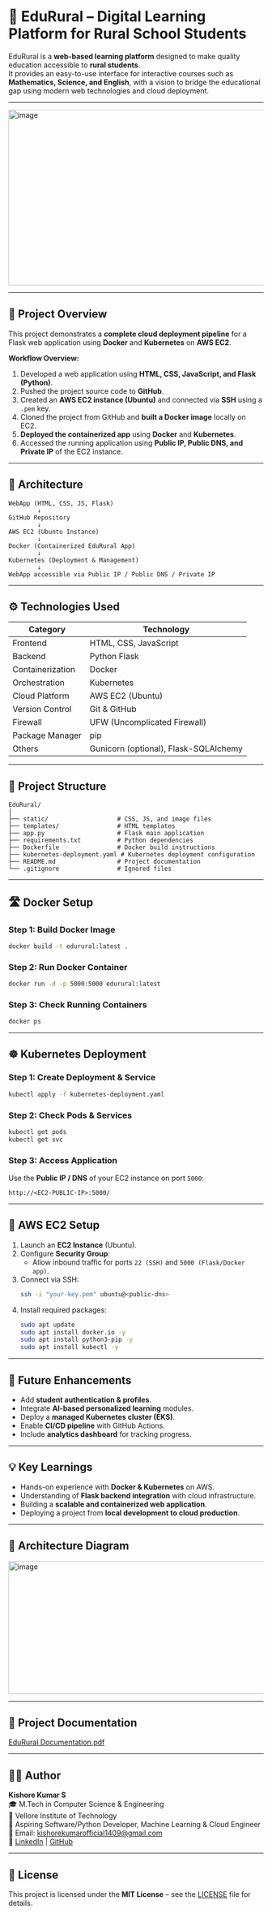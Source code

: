 # 🌱 EduRural – Digital Learning Platform for Rural School Students  

EduRural is a **web-based learning platform** designed to make quality education accessible to **rural students**.  
It provides an easy-to-use interface for interactive courses such as **Mathematics, Science, and English**, with a vision to bridge the educational gap using modern web technologies and cloud deployment.  

---

<img width="940" height="346" alt="image" src="https://github.com/user-attachments/assets/36c4e453-2f02-49c3-bb50-5851087a1c64" />


---

## 🚀 Project Overview  

This project demonstrates a **complete cloud deployment pipeline** for a Flask web application using **Docker** and **Kubernetes** on **AWS EC2**.  

**Workflow Overview:**  
1. Developed a web application using **HTML, CSS, JavaScript, and Flask (Python)**.  
2. Pushed the project source code to **GitHub**.  
3. Created an **AWS EC2 instance (Ubuntu)** and connected via **SSH** using a `.pem` key.  
4. Cloned the project from GitHub and **built a Docker image** locally on EC2.  
5. **Deployed the containerized app** using **Docker** and **Kubernetes**.  
6. Accessed the running application using **Public IP, Public DNS, and Private IP** of the EC2 instance.  

---

## 🏧️ Architecture  

```
WebApp (HTML, CSS, JS, Flask)
        ↓
GitHub Repository
        ↓
AWS EC2 (Ubuntu Instance)
        ↓
Docker (Containerized EduRural App)
        ↓
Kubernetes (Deployment & Management)
        ↓
WebApp accessible via Public IP / Public DNS / Private IP
```

---

## ⚙️ Technologies Used  

| Category | Technology |
|-----------|-------------|
| Frontend | HTML, CSS, JavaScript |
| Backend | Python Flask |
| Containerization | Docker |
| Orchestration | Kubernetes |
| Cloud Platform | AWS EC2 (Ubuntu) |
| Version Control | Git & GitHub |
| Firewall | UFW (Uncomplicated Firewall) |
| Package Manager | pip |
| Others | Gunicorn (optional), Flask-SQLAlchemy |

---

## 🧩 Project Structure  

```
EduRural/
│
├── static/                   # CSS, JS, and image files
├── templates/                # HTML templates
├── app.py                    # Flask main application
├── requirements.txt          # Python dependencies
├── Dockerfile                # Docker build instructions
├── kubernetes-deployment.yaml # Kubernetes deployment configuration
├── README.md                 # Project documentation
└── .gitignore                # Ignored files
```

---

## 🛣️ Docker Setup  

### Step 1: Build Docker Image  
```bash
docker build -t edurural:latest .
```

### Step 2: Run Docker Container  
```bash
docker run -d -p 5000:5000 edurural:latest
```

### Step 3: Check Running Containers  
```bash
docker ps
```

---

## ☸️ Kubernetes Deployment  

### Step 1: Create Deployment & Service  
```bash
kubectl apply -f kubernetes-deployment.yaml
```

### Step 2: Check Pods & Services  
```bash
kubectl get pods
kubectl get svc
```

### Step 3: Access Application  
Use the **Public IP / DNS** of your EC2 instance on port `5000`:  
```
http://<EC2-PUBLIC-IP>:5000/
```

---

## 🔑 AWS EC2 Setup  

1. Launch an **EC2 Instance** (Ubuntu).  
2. Configure **Security Group**:  
   - Allow inbound traffic for ports `22 (SSH)` and `5000 (Flask/Docker app)`.  
3. Connect via SSH:  
   ```bash
   ssh -i "your-key.pem" ubuntu@<public-dns>
   ```
4. Install required packages:  
   ```bash
   sudo apt update
   sudo apt install docker.io -y
   sudo apt install python3-pip -y
   sudo apt install kubectl -y
   ```

---

## 🧠 Future Enhancements  

- Add **student authentication & profiles**.  
- Integrate **AI-based personalized learning** modules.  
- Deploy a **managed Kubernetes cluster (EKS)**.  
- Enable **CI/CD pipeline** with GitHub Actions.  
- Include **analytics dashboard** for tracking progress.  

---

## 💡 Key Learnings  

- Hands-on experience with **Docker & Kubernetes** on AWS.  
- Understanding of **Flask backend integration** with cloud infrastructure.  
- Building a **scalable and containerized web application**.  
- Deploying a project from **local development to cloud production**.

---

## 📸 Architecture Diagram  

<img width="817" height="262" alt="image" src="https://github.com/user-attachments/assets/88aacd44-05e6-4089-b6c9-bcd3de0dda22" />


---


## 📄 Project Documentation


[EduRural Documentation.pdf](https://github.com/user-attachments/files/22933435/Day.25.-.AWS.pdf)

---

## 🧑‍💻 Author  

**Kishore Kumar S**  
🎓 M.Tech in Computer Science & Engineering  
📍 Vellore Institute of Technology  
💼 Aspiring Software/Python Developer, Machine Learning & Cloud Engineer  
📧 Email: kishorekumarofficial1409@gmail.com  
🔗 [LinkedIn](https://www.linkedin.com/in/kishorekumar1409/) | [GitHub](https://github.com/kishorekumar0814)  

---

## 💚 License  

This project is licensed under the **MIT License** – see the [LICENSE](LICENSE) file for details.

